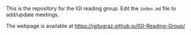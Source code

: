 This is the repository for the IGI reading group. Edit the `index.md` file to add/update meetings.

The webpage is available at https://igitugraz.github.io/IGI-Reading-Group/
